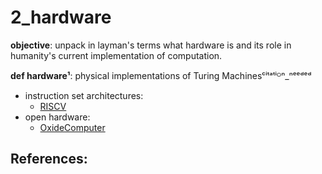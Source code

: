 # 2_hardware

**objective**: unpack in layman's terms what hardware is and its role in humanity's current implementation of computation.

**def hardware¹**: physical implementations of Turing Machinesᶜⁱᵗᵃᵗⁱᴼⁿ_ⁿᵉᵉᵈᵉᵈ

- instruction set architectures:
    - [RISCV](https://github.com/riscv)
- open hardware:
    - [OxideComputer](https://github.com/oxidecomputer)

## References:
